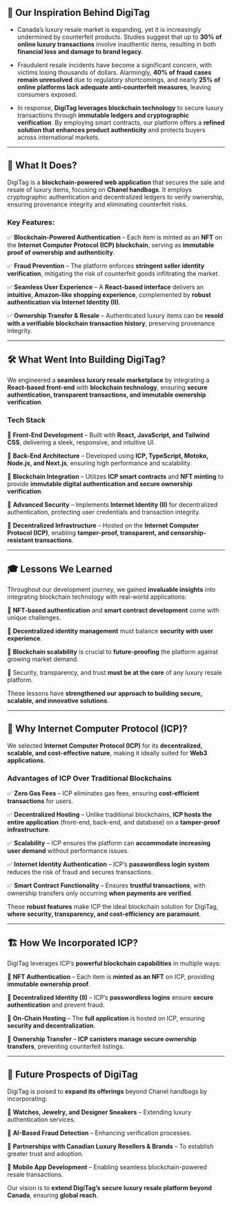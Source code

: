 ## 🌟 Our Inspiration Behind DigiTag

- Canada’s luxury resale market is expanding, yet it is increasingly undermined by counterfeit products. Studies suggest that up to **30% of online luxury transactions** involve inauthentic items, resulting in both **financial loss and damage to brand legacy**.

- Fraudulent resale incidents have become a significant concern, with victims losing thousands of dollars. Alarmingly, **40% of fraud cases remain unresolved** due to regulatory shortcomings, and nearly **25% of online platforms lack adequate anti-counterfeit measures**, leaving consumers exposed.

- In response, **DigiTag leverages blockchain technology** to secure luxury transactions through **immutable ledgers and cryptographic verification**. By employing smart contracts, our platform offers a **refined solution that enhances product authenticity** and protects buyers across international markets.

---

## 🚀 What It Does?

DigiTag is a **blockchain-powered web application** that secures the sale and resale of luxury items, focusing on **Chanel handbags**. It employs cryptographic authentication and decentralized ledgers to verify ownership, ensuring provenance integrity and eliminating counterfeit risks.

### Key Features:

✅ **Blockchain-Powered Authentication** – Each item is minted as an **NFT** on the **Internet Computer Protocol (ICP) blockchain**, serving as **immutable proof of ownership and authenticity**.

✅ **Fraud Prevention** – The platform enforces **stringent seller identity verification**, mitigating the risk of counterfeit goods infiltrating the market.

✅ **Seamless User Experience** – A **React-based interface** delivers an **intuitive, Amazon-like shopping experience**, complemented by **robust authentication via Internet Identity (II)**.

✅ **Ownership Transfer & Resale** – Authenticated luxury items can be **resold with a verifiable blockchain transaction history**, preserving provenance integrity.

---

## 🛠️ What Went Into Building DigiTag?

We engineered a **seamless luxury resale marketplace** by integrating a **React-based front-end** with **blockchain technology**, ensuring **secure authentication, transparent transactions, and immutable ownership verification**.

### **Tech Stack**

🔹 **Front-End Development** – Built with **React, JavaScript, and Tailwind CSS**, delivering a sleek, responsive, and intuitive UI.

🔹 **Back-End Architecture** – Developed using **ICP, TypeScript, Motoko, Node.js, and Next.js**, ensuring high performance and scalability.

🔹 **Blockchain Integration** – Utilizes **ICP smart contracts** and **NFT minting** to provide **immutable digital authentication and secure ownership verification**.

🔹 **Advanced Security** – Implements **Internet Identity (II)** for decentralized authentication, protecting user credentials and transaction integrity.

🔹 **Decentralized Infrastructure** – Hosted on the **Internet Computer Protocol (ICP)**, enabling **tamper-proof, transparent, and censorship-resistant transactions**.

---

## 🎓 Lessons We Learned

Throughout our development journey, we gained **invaluable insights** into integrating blockchain technology with real-world applications:

🔹 **NFT-based authentication** and **smart contract development** come with unique challenges.

🔹 **Decentralized identity management** must balance **security with user experience**.

🔹 **Blockchain scalability** is crucial to **future-proofing** the platform against growing market demand.

🔹 Security, transparency, and trust **must be at the core** of any luxury resale platform.

These lessons have **strengthened our approach to building secure, scalable, and innovative solutions**.

---

## 🔗 Why Internet Computer Protocol (ICP)?

We selected **Internet Computer Protocol (ICP)** for its **decentralized, scalable, and cost-effective nature**, making it ideally suited for **Web3 applications**.

### **Advantages of ICP Over Traditional Blockchains**

✅ **Zero Gas Fees** – ICP eliminates gas fees, ensuring **cost-efficient transactions** for users.

✅ **Decentralized Hosting** – Unlike traditional blockchains, **ICP hosts the entire application** (front-end, back-end, and database) on a **tamper-proof infrastructure**.

✅ **Scalability** – ICP ensures the platform can **accommodate increasing user demand** without performance issues.

✅ **Internet Identity Authentication** – ICP’s **passwordless login system** reduces the risk of fraud and secures transactions.

✅ **Smart Contract Functionality** – Ensures **trustful transactions**, with ownership transfers only occurring **when payments are verified**.

These **robust features** make ICP the ideal blockchain solution for DigiTag, **where security, transparency, and cost-efficiency are paramount**.

---

## 🏗️ How We Incorporated ICP?

DigiTag leverages ICP’s **powerful blockchain capabilities** in multiple ways:

🔹 **NFT Authentication** – Each item is **minted as an NFT** on ICP, providing **immutable ownership proof**.

🔹 **Decentralized Identity (II)** – ICP’s **passwordless logins** ensure **secure authentication** and prevent fraud.

🔹 **On-Chain Hosting** – The **full application** is hosted on ICP, ensuring **security and decentralization**.

🔹 **Ownership Transfer** – **ICP canisters manage secure ownership transfers**, preventing counterfeit listings.

---

## 🔮 Future Prospects of DigiTag

DigiTag is poised to **expand its offerings** beyond Chanel handbags by incorporating:

🔹 **Watches, Jewelry, and Designer Sneakers** – Extending luxury authentication services.

🔹 **AI-Based Fraud Detection** – Enhancing verification processes.

🔹 **Partnerships with Canadian Luxury Resellers & Brands** – To establish greater trust and adoption.

🔹 **Mobile App Development** – Enabling seamless blockchain-powered resale transactions.

Our vision is to **extend DigiTag’s secure luxury resale platform beyond Canada**, ensuring **global reach**.
